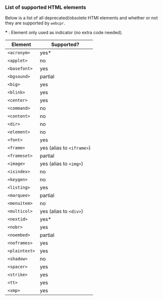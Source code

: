 ### List of supported HTML elements

Below is a list of all deprecated/obsolete HTMl elements and whether or not they
are supported by `webcpr`.

**\*** : Element only used as indicator (no extra code needed).

| Element       | Supported?                |
| ------------- | ------------------------- |
| `<acronym>`   | yes*                      |
| `<applet>`    | no                        |
| `<basefont>`  | yes                       |
| `<bgsound>`   | partial                   |
| `<big>`       | yes                       |
| `<blink>`     | yes                       |
| `<center>`    | yes                       |
| `<command>`   | no                        |
| `<content>`   | no                        |
| `<dir>`       | no                        |
| `<element>`   | no                        |
| `<font>`      | yes                       |
| `<frame>`     | yes (alias to `<iframe>`) |
| `<frameset>`  | partial                   |
| `<image>`     | yes (alias to `<img>`)    |
| `<isindex>`   | no                        |
| `<keygen>`    | no                        |
| `<listing>`   | yes                       |
| `<marquee>`   | partial                   |
| `<menuitem>`  | no                        |
| `<multicol>`  | yes (alias to `<div>`)    |
| `<nextid>`    | yes*                      |
| `<nobr>`      | yes                       |
| `<noembed>`   | partial                   |
| `<noframes>`  | yes                       |
| `<plaintext>` | yes                       |
| `<shadow>`    | no                        |
| `<spacer>`    | yes                       |
| `<strike>`    | yes                       |
| `<tt>`        | yes                       |
| `<xmp>`       | yes                       |

